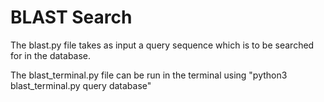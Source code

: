 # BLAST Search

The blast.py file takes as input a query sequence which is to be searched for in the database.

The blast_terminal.py file can be run in the terminal using "python3 blast_terminal.py query database"
